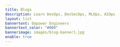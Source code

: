 ```yaml
---
title: Blogs
description: Learn DevOps, DevSecOps, MLOps, AIOps
layout: list
bannertext: Empower Engineers
bannertext_color: "#000"
bannerimage: images/blog-banner1.jpg
enable: true
---
```

